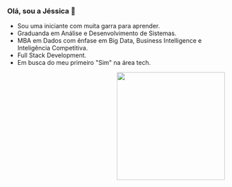 ### Olá, sou a Jéssica 👋



- Sou uma iniciante com muita garra para aprender. 
- Graduanda em Análise e Desenvolvimento de Sistemas.
- MBA em Dados com ênfase em Big Data, Business Intelligence e Inteligência Competitiva.
- Full Stack Development.
- Em busca do meu primeiro "Sim" na área tech.


<p align="end" margin-top="55px">
  <img width="250" src="https://media.giphy.com/media/jIgXf4hgbHCeKiXpvt/giphy.gif">
</p>






